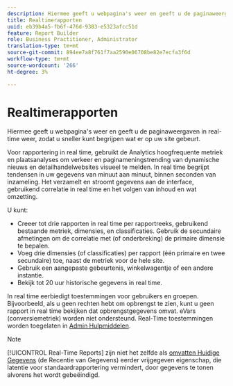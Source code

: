 ```yaml
---
description: Hiermee geeft u webpagina's weer en geeft u de paginaweergaven in real-time weer, zodat u sneller kunt begrijpen wat er op uw site gebeurt.
title: Realtimerapporten
uuid: eb39b4a5-fb6f-476d-9383-e5323afcc51d
feature: Report Builder
role: Business Practitioner, Administrator
translation-type: tm+mt
source-git-commit: 894ee7a8f761f7aa2590e06708be82e7ecfa3f6d
workflow-type: tm+mt
source-wordcount: '266'
ht-degree: 3%

---
```



# Realtimerapporten

Hiermee geeft u webpagina&#39;s weer en geeft u de paginaweergaven in real-time weer, zodat u sneller kunt begrijpen wat er op uw site gebeurt.

Voor rapportering in real time, gebruikt de Analytics hoogfrequente metriek en plaatsanalyses om verkeer en paginameningstrending van dynamische nieuws en detailhandelwebsites visueel te melden. In real time begrijpt tendensen in uw gegevens van minuut aan minuut, binnen seconden van inzameling. Het verzamelt en stroomt gegevens aan de interface, gebruikend correlatie in real time en het volgen van inhoud en wat omzetting.

U kunt:

* Creeer tot drie rapporten in real time per rapportreeks, gebruikend bestaande metriek, dimensies, en classificaties. Gebruik de secundaire afmetingen om de correlatie met (of onderbreking) de primaire dimensie te bepalen.
* Voeg drie dimensies (of classificaties) per rapport (één primaire en twee secundaire) toe, naast de metriek voor de hele site.
* Gebruik een aangepaste gebeurtenis, winkelwagentje of een andere instantie.
* Bekijk tot 20 uur historische gegevens in real time.

In real time eerbiedigt toestemmingen voor gebruikers en groepen. Bijvoorbeeld, als u geen rechten hebt om opbrengst te zien, kunt u geen rapport in real time bekijken dat opbrengstgegevens omvat. eVars (conversiemetriek) worden niet ondersteund. Real-Time toestemmingen worden toegelaten in [Admin Hulpmiddelen](https://docs.adobe.com/content/help/en/analytics/admin/admin-tools/real-time-reports/t-realtime-admin.html).

>[!NOTE]
>
>[!UICONTROL Real-Time Reports] zijn niet het zelfde als  [omvatten Huidige Gegevens](https://docs.adobe.com/content/help/en/analytics/analyze/report-builder/options.html)  (de Recentie van Gegevens) eerder vrijgegeven eigenschap, die latentie voor standaardrapportering vermindert, door gegevens te tonen alvorens het wordt gebeëindigd.
